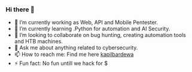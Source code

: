 ### Hi there 👋

- 🔭 I’m currently working as Web, API and Mobile Pentester.
- 🌱 I’m currently learning .Python for automation and AI Security.
- 👯 I’m looking to collaborate on bug hunting, creating automation tools and HTB machines.
- 💬 Ask me about anything related to cybersecurity.
- 📫 How to reach me: Find me here [kapilbardewa](https://kapilbardewa.github.io)
- ⚡ Fun fact: No fun untill we hack for $
